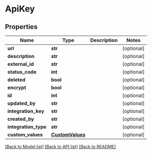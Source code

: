 # ApiKey

## Properties
Name | Type | Description | Notes
------------ | ------------- | ------------- | -------------
**url** | **str** |  | [optional] 
**description** | **str** |  | [optional] 
**external_id** | **str** |  | [optional] 
**status_code** | **int** |  | [optional] 
**deleted** | **bool** |  | [optional] 
**encrypt** | **bool** |  | [optional] 
**id** | **int** |  | [optional] 
**updated_by** | **str** |  | [optional] 
**integration_key** | **str** |  | [optional] 
**created_by** | **str** |  | [optional] 
**integration_type** | **str** |  | [optional] 
**custom_values** | [**CustomValues**](CustomValues.md) |  | [optional] 

[[Back to Model list]](../README.md#documentation-for-models) [[Back to API list]](../README.md#documentation-for-api-endpoints) [[Back to README]](../README.md)

